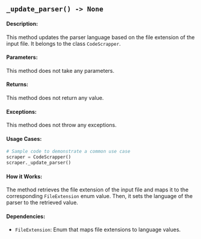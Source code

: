 ## `_update_parser() -> None`

#### Description:
This method updates the parser language based on the file extension of the input file. It belongs to the class `CodeScrapper`.

#### Parameters:
This method does not take any parameters.

#### Returns:
This method does not return any value.

#### Exceptions:
This method does not throw any exceptions.

#### Usage Cases:

```python
# Sample code to demonstrate a common use case
scraper = CodeScrapper()
scraper._update_parser()
```

#### How it Works:
The method retrieves the file extension of the input file and maps it to the corresponding `FileExtension` enum value. Then, it sets the language of the parser to the retrieved value.

#### Dependencies:
- `FileExtension`: Enum that maps file extensions to language values.
